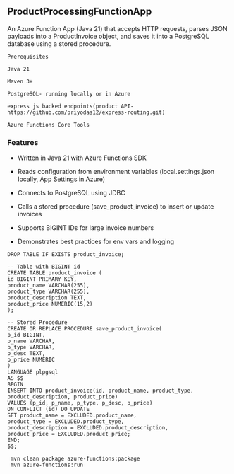 ## ProductProcessingFunctionApp

An Azure Function App (Java 21) that accepts HTTP requests, parses JSON payloads into a
ProductInvoice object,
and saves it into a PostgreSQL database using a stored procedure.

```angular2html
Prerequisites

Java 21

Maven 3+

PostgreSQL- running locally or in Azure

express js backed endpoints(product API- https://github.com/priyodas12/express-routing.git)

Azure Functions Core Tools
```

### Features

- Written in Java 21 with Azure Functions SDK

- Reads configuration from environment variables (local.settings.json locally, App Settings in
  Azure)

- Connects to PostgreSQL using JDBC

- Calls a stored procedure (save_product_invoice) to insert or update invoices

- Supports BIGINT IDs for large invoice numbers

- Demonstrates best practices for env vars and logging

```angular2html
DROP TABLE IF EXISTS product_invoice;

-- Table with BIGINT id
CREATE TABLE product_invoice (
id BIGINT PRIMARY KEY,
product_name VARCHAR(255),
product_type VARCHAR(255),
product_description TEXT,
product_price NUMERIC(15,2)
);

-- Stored Procedure
CREATE OR REPLACE PROCEDURE save_product_invoice(
p_id BIGINT,
p_name VARCHAR,
p_type VARCHAR,
p_desc TEXT,
p_price NUMERIC
)
LANGUAGE plpgsql
AS $$
BEGIN
INSERT INTO product_invoice(id, product_name, product_type, product_description, product_price)
VALUES (p_id, p_name, p_type, p_desc, p_price)
ON CONFLICT (id) DO UPDATE
SET product_name = EXCLUDED.product_name,
product_type = EXCLUDED.product_type,
product_description = EXCLUDED.product_description,
product_price = EXCLUDED.product_price;
END;
$$;
```

```
 mvn clean package azure-functions:package
 mvn azure-functions:run
```